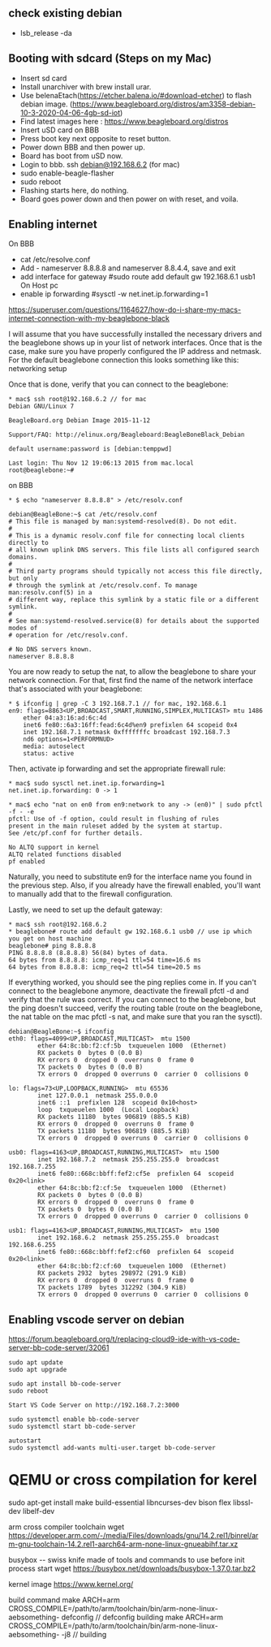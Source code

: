 ## check existing debian
- lsb_release -da

## Booting with sdcard (Steps on my Mac)
- Insert sd card
- Install unarchiver with brew install urar.
- Use belenaEtach(https://etcher.balena.io/#download-etcher) to flash debian image. (https://www.beagleboard.org/distros/am3358-debian-10-3-2020-04-06-4gb-sd-iot)
- Find latest images here : https://www.beagleboard.org/distros
- Insert uSD card on BBB
- Press boot key next opposite to reset button.
- Power down BBB and then power up.
- Board has boot from uSD now.
- Login to bbb. ssh debian@192.168.6.2 (for mac)
- sudo enable-beagle-flasher
- sudo reboot
- Flashing starts here, do nothing.
- Board goes power down and then power on with reset, and voila.

## Enabling internet
On BBB
- cat /etc/resolve.conf
- Add - nameserver 8.8.8.8 and nameserver 8.8.4.4, save and exit
- add interface for gateway #sudo route add default gw 192.168.6.1 usb1
On Host pc
- enable ip forwarding #sysctl -w net.inet.ip.forwarding=1

https://superuser.com/questions/1164627/how-do-i-share-my-macs-internet-connection-with-my-beaglebone-black

I will assume that you have successfully installed the necessary drivers and the beaglebone shows up in your list of network interfaces. Once that is the case, make sure you have properly configured the IP address and netmask. For the default beaglebone connection this looks something like this: networking setup

Once that is done, verify that you can connect to the beaglebone:
```
* mac$ ssh root@192.168.6.2 // for mac
Debian GNU/Linux 7

BeagleBoard.org Debian Image 2015-11-12

Support/FAQ: http://elinux.org/Beagleboard:BeagleBoneBlack_Debian

default username:password is [debian:temppwd]

Last login: Thu Nov 12 19:06:13 2015 from mac.local
root@beaglebone:~#
```
on BBB

```
* $ echo "nameserver 8.8.8.8" > /etc/resolv.conf

debian@BeagleBone:~$ cat /etc/resolv.conf 
# This file is managed by man:systemd-resolved(8). Do not edit.
#
# This is a dynamic resolv.conf file for connecting local clients directly to
# all known uplink DNS servers. This file lists all configured search domains.
#
# Third party programs should typically not access this file directly, but only
# through the symlink at /etc/resolv.conf. To manage man:resolv.conf(5) in a
# different way, replace this symlink by a static file or a different symlink.
#
# See man:systemd-resolved.service(8) for details about the supported modes of
# operation for /etc/resolv.conf.

# No DNS servers known.
nameserver 8.8.8.8
```

You are now ready to setup the nat, to allow the beaglebone to share your network connection. For that, first find the name of the network interface that's associated with your beaglebone:

```
* $ ifconfig | grep -C 3 192.168.7.1 // for mac, 192.168.6.1
en9: flags=8863<UP,BROADCAST,SMART,RUNNING,SIMPLEX,MULTICAST> mtu 1486
    ether 04:a3:16:ad:6c:4d
    inet6 fe80::6a3:16ff:fead:6c4d%en9 prefixlen 64 scopeid 0x4
    inet 192.168.7.1 netmask 0xfffffffc broadcast 192.168.7.3
    nd6 options=1<PERFORMNUD>
    media: autoselect
    status: active
```

Then, activate ip forwarding and set the appropriate firewall rule:
```
* mac$ sudo sysctl net.inet.ip.forwarding=1
net.inet.ip.forwarding: 0 -> 1
```

```
* mac$ echo "nat on en0 from en9:network to any -> (en0)" | sudo pfctl -f - -e
pfctl: Use of -f option, could result in flushing of rules
present in the main ruleset added by the system at startup.
See /etc/pf.conf for further details.

No ALTQ support in kernel
ALTQ related functions disabled
pf enabled
```
Naturally, you need to substitute en9 for the interface name you found in the previous step. Also, if you already have the firewall enabled, you'll want to manually add that to the firewall configuration.

Lastly, we need to set up the default gateway:
```
* mac$ ssh root@192.168.6.2
* beaglebone# route add default gw 192.168.6.1 usb0 // use ip which you get on host machine
beaglebone# ping 8.8.8.8
PING 8.8.8.8 (8.8.8.8) 56(84) bytes of data.
64 bytes from 8.8.8.8: icmp_req=1 ttl=54 time=16.6 ms
64 bytes from 8.8.8.8: icmp_req=2 ttl=54 time=20.5 ms
```

If everything worked, you should see the ping replies come in. If you can't connect to the beaglebone anymore, deactivate the firewall pfctl -d and verify that the rule was correct. If you can connect to the beaglebone, but the ping doesn't succeed, verify the routing table (route on the beaglebone, the nat table on the mac pfctl -s nat, and make sure that you ran the sysctl).

```
debian@BeagleBone:~$ ifconfig
eth0: flags=4099<UP,BROADCAST,MULTICAST>  mtu 1500
        ether 64:8c:bb:f2:cf:5b  txqueuelen 1000  (Ethernet)
        RX packets 0  bytes 0 (0.0 B)
        RX errors 0  dropped 0  overruns 0  frame 0
        TX packets 0  bytes 0 (0.0 B)
        TX errors 0  dropped 0 overruns 0  carrier 0  collisions 0

lo: flags=73<UP,LOOPBACK,RUNNING>  mtu 65536
        inet 127.0.0.1  netmask 255.0.0.0
        inet6 ::1  prefixlen 128  scopeid 0x10<host>
        loop  txqueuelen 1000  (Local Loopback)
        RX packets 11180  bytes 906819 (885.5 KiB)
        RX errors 0  dropped 0  overruns 0  frame 0
        TX packets 11180  bytes 906819 (885.5 KiB)
        TX errors 0  dropped 0 overruns 0  carrier 0  collisions 0

usb0: flags=4163<UP,BROADCAST,RUNNING,MULTICAST>  mtu 1500
        inet 192.168.7.2  netmask 255.255.255.0  broadcast 192.168.7.255
        inet6 fe80::668c:bbff:fef2:cf5e  prefixlen 64  scopeid 0x20<link>
        ether 64:8c:bb:f2:cf:5e  txqueuelen 1000  (Ethernet)
        RX packets 0  bytes 0 (0.0 B)
        RX errors 0  dropped 0  overruns 0  frame 0
        TX packets 0  bytes 0 (0.0 B)
        TX errors 0  dropped 0 overruns 0  carrier 0  collisions 0

usb1: flags=4163<UP,BROADCAST,RUNNING,MULTICAST>  mtu 1500
        inet 192.168.6.2  netmask 255.255.255.0  broadcast 192.168.6.255
        inet6 fe80::668c:bbff:fef2:cf60  prefixlen 64  scopeid 0x20<link>
        ether 64:8c:bb:f2:cf:60  txqueuelen 1000  (Ethernet)
        RX packets 2932  bytes 298972 (291.9 KiB)
        RX errors 0  dropped 0  overruns 0  frame 0
        TX packets 1789  bytes 312292 (304.9 KiB)
        TX errors 0  dropped 0 overruns 0  carrier 0  collisions 0
```


## Enabling vscode server on debian

https://forum.beagleboard.org/t/replacing-cloud9-ide-with-vs-code-server-bb-code-server/32061
```
sudo apt update
sudo apt upgrade

sudo apt install bb-code-server
sudo reboot

Start VS Code Server on http://192.168.7.2:3000

sudo systemctl enable bb-code-server
sudo systemctl start bb-code-server

autostart
sudo systemctl add-wants multi-user.target bb-code-server
```

# QEMU or cross compilation for kerel
sudo apt-get install make build-essential libncurses-dev bison flex libssl-dev libelf-dev

arm cross compiler toolchain
wget https://developer.arm.com/-/media/Files/downloads/gnu/14.2.rel1/binrel/arm-gnu-toolchain-14.2.rel1-aarch64-arm-none-linux-gnueabihf.tar.xz

busybox -- swiss knife made of tools and commands to use before init process start
wget https://busybox.net/downloads/busybox-1.37.0.tar.bz2

kernel image
https://www.kernel.org/

build command
make ARCH=arm CROSS_COMPILE=/path/to/arm/toolchain/bin/arm-none-linux-aebsomething- defconfig // defconfig building
make ARCH=arm CROSS_COMPILE=/path/to/arm/toolchain/bin/arm-none-linux-aebsomething- -j8 // building

